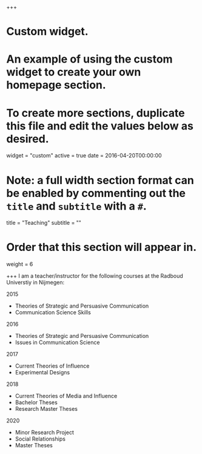 +++
# Custom widget.
# An example of using the custom widget to create your own homepage section.
# To create more sections, duplicate this file and edit the values below as desired.
widget = "custom"
active = true
date = 2016-04-20T00:00:00

# Note: a full width section format can be enabled by commenting out the `title` and `subtitle` with a `#`.
title = "Teaching"
subtitle = ""

# Order that this section will appear in.
weight = 6

+++
I am a teacher/instructor for the following courses at the Radboud Universtiy in Nijmegen:

2015

- Theories of Strategic and Persuasive Communication
- Communication Science Skills


2016

- Theories of Strategic and Persuasive Communication
- Issues in Communication Science

2017

- Current Theories of Influence
- Experimental Designs

2018

- Current Theories of Media and Influence
- Bachelor Theses
- Research Master Theses

2020

- Minor Research Project
- Social Relationships
- Master Theses